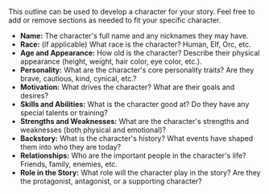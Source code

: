 
This outline can be used to develop a character for your story. Feel free to add or remove sections as needed to fit your specific character.

- **Name:** The character's full name and any nicknames they may have.
- **Race:** (if applicable) What race is the character? Human, Elf, Orc, etc.
- **Age and Appearance:** How old is the character? Describe their physical appearance (height, weight, hair color, eye color, etc.).
- **Personality:** What are the character's core personality traits? Are they brave, cautious, kind, cynical, etc.?
- **Motivation:** What drives the character? What are their goals and desires?
- **Skills and Abilities:** What is the character good at? Do they have any special talents or training?
- **Strengths and Weaknesses:** What are the character's strengths and weaknesses (both physical and emotional)?
- **Backstory:** What is the character's history? What events have shaped them into who they are today?
- **Relationships:** Who are the important people in the character's life? Friends, family, enemies, etc.
- **Role in the Story:** What role will the character play in the story? Are they the protagonist, antagonist, or a supporting character?